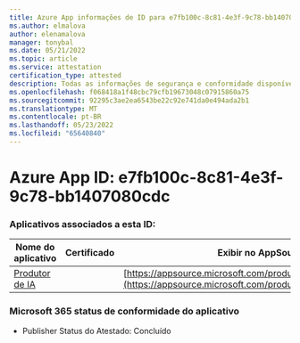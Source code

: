 ```yaml
---
title: Azure App informações de ID para e7fb100c-8c81-4e3f-9c78-bb1407080cdc
ms.author: elmalova
author: elenamalova
manager: tonybal
ms.date: 05/21/2022
ms.topic: article
ms.service: attestation
certification_type: attested
description: Todas as informações de segurança e conformidade disponíveis para e7fb100c-8c81-4e3f-9c78-bb1407080cdc.
ms.openlocfilehash: f068418a1f48cbc79cfb19673048c07915860a75
ms.sourcegitcommit: 92295c3ae2ea6543be22c92e741da0e494ada2b1
ms.translationtype: MT
ms.contentlocale: pt-BR
ms.lasthandoff: 05/23/2022
ms.locfileid: "65640840"
---
```

# <a name="azure-app-id-e7fb100c-8c81-4e3f-9c78-bb1407080cdc"></a>Azure App ID: e7fb100c-8c81-4e3f-9c78-bb1407080cdc


### <a name="apps-associated-with-this-id"></a>Aplicativos associados a esta ID:
| **Nome do aplicativo** | **Certificado** | **Exibir no AppSource** |
|--------------|---------------|-----------------------|
| [Produtor de IA](../forward/WA200003883.md) |  | [https://appsource.microsoft.com/product/office/WA200003883](https://appsource.microsoft.com/product/office/WA200003883) |

### <a name="microsoft-365-app-compliance-status"></a>Microsoft 365 status de conformidade do aplicativo
- Publisher Status do Atestado: Concluído
